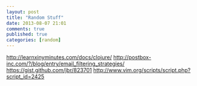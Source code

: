 ```yaml
---
layout: post
title: "Random Stuff"
date: 2013-08-07 21:01
comments: true
published: true
categories: [random]
---
```


http://learnxinyminutes.com/docs/clojure/
http://postbox-inc.com/?/blog/entry/email_filtering_strategies/
https://gist.github.com/jbr/823701
http://www.vim.org/scripts/script.php?script_id=2425
